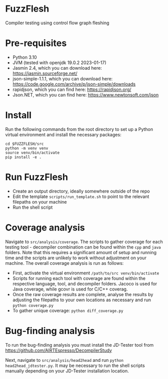 # FuzzFlesh
Compiler testing using control flow graph fleshing

# Pre-requisites 
- Python 3.10
- JVM (tested with openjdk 19.0.2 2023-01-17)
- Jasmin 2.4, which you can download here: https://jasmin.sourceforge.net/
- json-simple-1.1.1, which you can download here: https://code.google.com/archive/p/json-simple/downloads
- rapidjson, which you can find here: https://rapidjson.org/
- Json.NET, which you can find here: https://www.newtonsoft.com/json

# Install
Run the following commands from the root directory to set up a Python virtual environment and install the necessary packages:
```
cd $FUZZFLESH/src
python -m venv venv
source venv/bin/activate
pip install -e .
```

# Run FuzzFlesh
- Create an output directory, ideally somewhere outside of the repo
- Edit the template `scripts/run_template.sh` to point to the relevant filepaths on your machine
- Run the shell script 

# Coverage analysis
Navigate to `src/analysis/coverage`. The scripts to gather coverage for each testing tool - decompiler combination can be found within the `cpp` and `java` folders. Note that this requires a significant amount of setup and running time and the scripts are unlikely to work without adjustment on your machine. The overall coverage analysis is run as follows:
- First, activate the virtual environment `/path/to/src venv/bin/activate`
- Scripts for running each tool with coverage are found within the respective language, tool, and decompiler folders. Jacoco is used for Java coverage, while gcovr is used for C/C++ coverag.
- Once the raw coverage results are complete, analyse the results by adjusting the filepaths to your own locations as necessary and run `python coverage.py` 
- To gather unique coverage: `python diff_coverage.py`

# Bug-finding analysis
To run the bug-finding analysis you must install the JD-Tester tool from https://github.com/AIRTEspresso/DecompilerStudy 

Next, navigate to `src/analysis/head2head` and run `python head2head_jdtester.py`. It may be necessary to run the shell scripts manually depending on your JD-Tester installation location.
